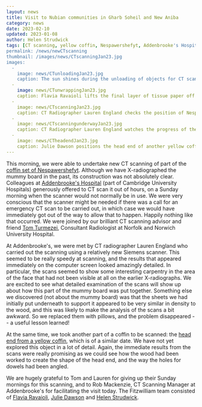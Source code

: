 ```yaml
---
layout: news
title: Visit to Nubian communities in Gharb Soheil and New Aniba
category: news
date: 2023-02-10
updated: 2023-01-08
author: Helen Strudwick
tags: [CT scanning, yellow coffin, Nespawershefyt, Addenbrooke's Hospital, construction]
permalink: /news/newCTscanning
thumbnail: /images/news/CTscanningJan23.jpg
images:
  -
    image: news/CTunloadingJan23.jpg
    caption: The sun shines during the unloading of objects for CT scanning at Addenbrooke's Hospital.
  -
    image: news/CTunwrappingJan23.jpg
    caption: Flavia Ravaioli lifts the final layer of tissue paper off the front of Nespawershefyt's mummy board.
  -
    image: news/CTscanningJan23.jpg
    caption: CT Radiographer Lauren England checks the position of Nespawershefyt's mummy board in the CT scanner.
  -
    image: news/CTscanningunderwayJan23.jpg
    caption: CT Radiographer Lauren England watches the progress of the first scan on a computer screen.
  -
    image: news/CTheadendJan23.jpg
    caption: Julie Dawson positions the head end of another yellow coffin (E.1.2004) for scanning.
---
```


This morning, we were able to undertake new CT scanning of part of the [coffin set of Nespawershefyt](https://egyptiancoffins.org/coffins/nespawershefyt). Although we 
have X-radiographed the mummy board in the past, its construction was not absolutely clear. Colleagues at [Addenbrooke's Hospital](https://www.cuh.nhs.uk/) 
(part of Cambridge University Hospitals) generously offered to CT scan it out of hours, on a Sunday morning when the scanner would not normally be in use. 
We were very conscious that the scanner might be needed if there was a call for an emergency CT scan to be carried out, in which case we would have immediately got 
out of the way to allow that to happen. Happily nothing like that occurred. We were joined by our brilliant CT scanning advisor and friend 
[Tom Turmezei](https://egyptiancoffins.org/team/tom-turmezei), Consultant Radiologist at Norfolk and Norwich University Hospital. 

At Addenbrooke's, we were met by CT radiographer Lauren England who carried out the scanning using a relatively new Siemens scanner. This seemed to be really 
speedy at scanning, and the results that appeared immediately on the computer screen looked amazingly detailed. 
In particular, the scans seemed to show some interesting carpentry in the area of the face that had not been visible at all on the earlier
X-radiographs. We are excited to see what detailed examination of the scans will show up about how this part of the mummy board was put together. 
Something else we discovered (not about the mummy board)
was that the sheets we had initially put underneath to support it appeared to be very similar in density to the wood, and this was likely to
make the analysis of the scans a bit awkward. So we replaced them with pillows, and the problem disappeared -- a useful lesson learned!

At the same time, we took another part of a coffin to be scanned: the [head end from a yellow coffin](https://data.fitzmuseum.cam.ac.uk/id/object/98444), which is
of a similar date. We have not yet explored this object in a lot of detail. Again, the immediate results from the scans were really promising as we could see how 
the wood had been worked to create the shape of the head end, and the way the holes for dowels had been angled. 

We are hugely grateful to Tom and Lauren for giving up their Sunday mornings for this scanning, and to Rob Mackenzie, CT Scanning 
Manager at Addenbrooke's for facilitating the visit today. The Fitzwilliam team consisted of [Flavia Ravaioli](https://egyptiancoffins.org/team/flavia-ravaioli/), 
[Julie Dawson](https://egyptiancoffins.org/team/julie-dawson/) and 
[Helen Strudwick](https://egyptiancoffins.org/team/helen-strudwick/).
